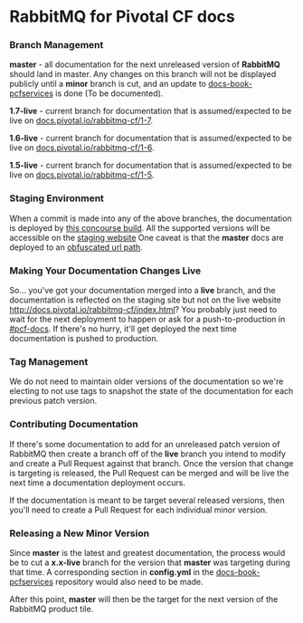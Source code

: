 # RabbitMQ for Pivotal CF docs

### Branch Management

**master** - all documentation for the next unreleased version of **RabbitMQ** should land in master. Any changes on this branch will not be displayed publicly until a **minor** branch is cut, and an update to [docs-book-pcfservices][docs-book-pcfservices] is done (To be documented).

**1.7-live** - current branch for documentation that is assumed/expected to be live on [docs.pivotal.io/rabbitmq-cf/1-7](http://docs.pivotal.io/rabbitmq-cf/1-7/).

**1.6-live** - current branch for documentation that is assumed/expected to be live on [docs.pivotal.io/rabbitmq-cf/1-6](http://docs.pivotal.io/rabbitmq-cf/1-6/).

**1.5-live** - current branch for documentation that is assumed/expected to be live on [docs.pivotal.io/rabbitmq-cf/1-5](http://docs.pivotal.io/rabbitmq-cf/1-5/).

[docs-book-pcfservices]: https://github.com/pivotal-cf/docs-book-pcfservices/blob/master/config.yml

### Staging Environment

When a commit is made into any of the above branches, the documentation is deployed by [this concourse build][docs-staging-deploy]. All the supported
versions will be accessible on the [staging website][docs-staging] One caveat is
that the **master** docs are deployed to an [obfuscated url path][docs-staging-master].

[docs-staging-deploy]: https://p-concourse.wings.cf-app.com/teams/system-team-docs-docs-1-88aa/pipelines/cf-services?groups=rabbitmq
[docs-staging-master]: http://docs-pcf-staging.cfapps.io/rabbitmq-cf-d34379b0-a290-47c7-bc6c-c45a9adfa8c7/
[docs-staging]: http://docs-pcf-staging.cfapps.io/rabbitmq-cf-d34379b0-a290-47c7-bc6c-c45a9adfa8c7/

### Making Your Documentation Changes Live

So... you've got your documentation merged into a **live** branch, and the documentation is reflected on the staging site
but not on the live website http://docs.pivotal.io/rabbitmq-cf/index.html? You probably just need to wait for the next 
deployment to happen or ask for a push-to-production in [\#pcf-docs](https://pivotal.slack.com/messages/pcf-docs/). If there's
no hurry, it'll get deployed the next time documentation is pushed to production.

### Tag Management

We do not need to maintain older versions of the documentation so we're electing to not use tags to snapshot the state of the documentation for each previous patch version.

### Contributing Documentation

If there's some documentation to add for an unreleased patch version of RabbitMQ then create a branch off of the **live** branch you intend to modify and create a Pull Request against that branch. Once the version that change is targeting is released, the Pull Request can be merged and will be live the next time a documentation deployment occurs.

If the documentation is meant to be target several released versions, then you'll need to create a Pull Request for each individual minor version.

### Releasing a New Minor Version

Since **master** is the latest and greatest documentation, the process would be to cut a **x.x-live** branch for the version that **master** was targeting during that time. A corresponding section in **config.yml** in the [docs-book-pcfservices][docs-book-pcfservices] repository would also need to be made.

After this point, **master** will then be the target for the next version of the RabbitMQ product tile.


